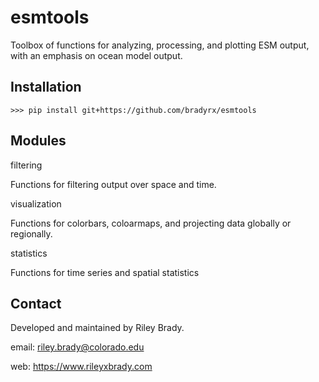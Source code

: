 # esmtools

Toolbox of functions for analyzing, processing, and plotting ESM output, with an emphasis on ocean model output. 

## Installation
```shell
>>> pip install git+https://github.com/bradyrx/esmtools
```

## Modules

filtering

Functions for filtering output over space and time.

visualization

Functions for colorbars, coloarmaps, and projecting data globally or regionally.

statistics

Functions for time series and spatial statistics

## Contact
Developed and maintained by Riley Brady.

email: riley.brady@colorado.edu

web: https://www.rileyxbrady.com
